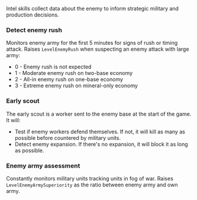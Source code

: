 Intel skills collect data about the enemy to inform strategic military and production decisions.

### Detect enemy rush

Monitors enemy army for the first 5 minutes for signs of rush or timing attack.
Raises `LevelEnemyRush` when suspecting an enemy attack with large army:
* 0 - Enemy rush is not expected
* 1 - Moderate enemy rush on two-base economy
* 2 - All-in enemy rush on one-base economy
* 3 - Extreme enemy rush on mineral-only economy

### Early scout

The early scout is a worker sent to the enemy base at the start of the game.
It will:
* Test if enemy workers defend themselves. If not, it will kill as many as possible before countered by military units.
* Detect enemy expansion. If there's no expansion, it will block it as long as possible.

### Enemy army assessment

Constantly monitors military units tracking units in fog of war.
Raises `LevelEnemyArmySuperiority` as the ratio between enemy army and own army.
